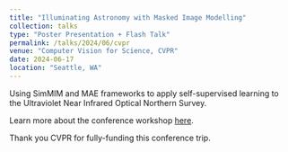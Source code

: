 ```yaml
---
title: "Illuminating Astronomy with Masked Image Modelling"
collection: talks
type: "Poster Presentation + Flash Talk"
permalink: /talks/2024/06/cvpr
venue: "Computer Vision for Science, CVPR"
date: 2024-06-17
location: "Seattle, WA"
---
```


Using SimMIM and MAE frameworks to apply self-supervised learning to the Ultraviolet Near Infrared Optical Northern Survey.

Learn more about the conference workshop [here](https://sites.google.com/nyu.edu/computervisionforscience/).

Thank you CVPR for fully-funding this conference trip.